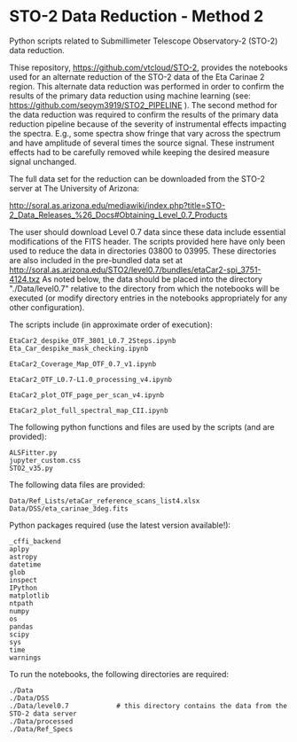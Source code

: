 # STO-2 Data Reduction - Method 2

Python scripts related to Submillimeter Telescope Observatory-2
(STO-2) data reduction.

Thise repository, https://github.com/vtcloud/STO-2, provides the notebooks used for an alternate
reduction of the STO-2 data of the Eta Carinae 2 region. This
alternate data reduction was performed in order to confirm the results
of the primary data reduction using machine learning (see:
https://github.com/seoym3919/STO2_PIPELINE ). The second method for
the data reduction was required to confirm the results of the primary
data reduction pipeline because of the severity of instrumental effects impacting
the spectra. E.g., some spectra show fringe that vary across the
spectrum and have amplitude of several times the source signal. These
instrument effects had to be carefully removed while keeping the
desired measure signal unchanged.

The full data set for the reduction can be downloaded from the STO-2
server at The University of Arizona:

http://soral.as.arizona.edu/mediawiki/index.php?title=STO-2_Data_Releases_%26_Docs#Obtaining_Level_0.7_Products

The user should download Level 0.7 data since these data include
essential modifications of the FITS header. The scripts provided here
have only been used to reduce the data in directories 03800
to 03995. These directories are also included in the pre-bundled data
set at http://soral.as.arizona.edu/STO2/level0.7/bundles/etaCar2-spi_3751-4124.txz As noted below,
the data should be placed into the directory "./Data/level0.7" relative to the 
directory from which the notebooks will be executed (or modify
directory entries in the notebooks appropriately for any other configuration).


The scripts include (in approximate order of execution):

    EtaCar2_despike_OTF_3801_L0.7_2Steps.ipynb
    Eta_Car_despike_mask_checking.ipynb

    EtaCar2_Coverage_Map_OTF_0.7_v1.ipynb

    EtaCar2_OTF_L0.7-L1.0_processing_v4.ipynb

    EtaCar2_plot_OTF_page_per_scan_v4.ipynb

    EtaCar2_plot_full_spectral_map_CII.ipynb


The following python functions and files are used by the scripts (and are provided):

    ALSFitter.py
    jupyter_custom.css
    STO2_v35.py

The following data files are provided:

    Data/Ref_Lists/etaCar_reference_scans_list4.xlsx
    Data/DSS/eta_carinae_3deg.fits

Python packages required (use the latest version available!):

    _cffi_backend
    aplpy
    astropy
    datetime
    glob
    inspect
    IPython
    matplotlib
    ntpath
    numpy
    os
    pandas
    scipy
    sys
    time
    warnings



To run the notebooks, the following directories are required:

    ./Data
    ./Data/DSS
    ./Data/level0.7            # this directory contains the data from the STO-2 data server
    ./Data/processed
    ./Data/Ref_Specs

